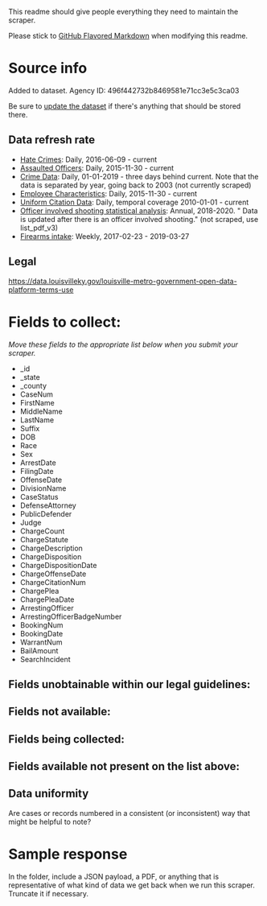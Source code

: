 This readme should give people everything they need to maintain the scraper.

Please stick to [GitHub Flavored Markdown](https://guides.github.com/features/mastering-markdown/) when modifying this readme.  

# Source info
Added to dataset. Agency ID: 496f442732b8469581e71cc3e5c3ca03

Be sure to [update the dataset](https://www.dolthub.com/repositories/pdap/datasets) if there's anything that should be stored there.

## Data refresh rate
* [Hate Crimes](https://data.louisvilleky.gov/dataset/lmpd-hate-crimes): Daily, 2016-06-09 - current
* [Assaulted Officers](https://data.louisvilleky.gov/dataset/assaulted-officers): Daily, 2015-11-30 - current
* [Crime Data](https://data.louisvilleky.gov/dataset/crime-reports): Daily, 01-01-2019 - three days behind current. Note that the data is separated by year, going back to 2003 (not currently scraped)
* [Employee Characteristics](https://lky-open-data.s3.amazonaws.com/LMPD/LMPD_Demographics.csv): Daily, 2015-11-30 - current
* [Uniform Citation Data](https://data.louisvilleky.gov/sites/default/files/UniformCitationData%20.csv): Daily, temporal coverage 2010-01-01 - current
* [Officer involved shooting statistical analysis](https://data.louisvilleky.gov/dataset/officer-involved-shooting-and-statistical-analysis): Annual, 2018-2020. " Data is updated after there is an officer involved shooting." (not scraped, use list_pdf_v3)
* [Firearms intake](https://data.louisvilleky.gov/dataset/firearms-intake): Weekly, 2017-02-23 - 2019-03-27

## Legal
https://data.louisvilleky.gov/louisville-metro-government-open-data-platform-terms-use

# Fields to collect:
_Move these fields to the appropriate list below when you submit your scraper._

* _id
* _state
* _county
* CaseNum
* FirstName
* MiddleName
* LastName
* Suffix
* DOB
* Race
* Sex
* ArrestDate
* FilingDate
* OffenseDate
* DivisionName
* CaseStatus
* DefenseAttorney
* PublicDefender
* Judge
* ChargeCount
* ChargeStatute
* ChargeDescription
* ChargeDisposition
* ChargeDispositionDate
* ChargeOffenseDate
* ChargeCitationNum
* ChargePlea
* ChargePleaDate
* ArrestingOfficer
* ArrestingOfficerBadgeNumber
* BookingNum
* BookingDate
* WarrantNum
* BailAmount
* SearchIncident

## Fields unobtainable within our legal guidelines:

## Fields not available:

## Fields being collected:

## Fields available not present on the list above:

## Data uniformity
Are cases or records numbered in a consistent (or inconsistent) way that might be helpful to note?

# Sample response
In the folder, include a JSON payload, a PDF, or anything that is representative of what kind of data we get back when we run this scraper. Truncate it if necessary.
